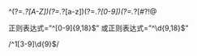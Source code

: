 <!-- 校验密码(数字,大写,小写,特殊字符)  -->

^(?=._?[A-Z])(?=._?[a-z])(?=._?[0-9])(?=._?[#?!@$%^&*-]).{8,16}$

<!-- 银行卡号校验 -->

正则表达式=”^[0-9]{9,18}$” 或正则表达式=”^\d{9,18}$”

<!-- 电话校验

	workerPhone: [
		{ required: true, message: "请输入联系电话", trigger: "blur" },
		{ type: "number", message: "请输入数字类型" },
		{
			pattern: /^1[3-9]\d{9}$/,
			message: "请输入正确的联系电话",
			trigger: ["blur", "change"],
		},
	],

-->

/^1[3-9]\d{9}$/

